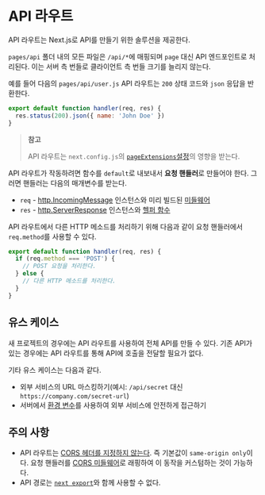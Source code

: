 # API 라우트

API 라우트는 Next.js로 API를 만들기 위한 솔루션을 제공한다.

`pages/api` 폴더 내의 모든 파일은 `/api/*`에 매핑되며 `page` 대신 API 엔드포인트로 처리된다. 이는 서버 측 번들로 클라이언트 측 번들 크기를 늘리지 않는다.

예를 들어 다음의 `pages/api/user.js` API 라우트는 `200` 상태 코드와 `json` 응답을 반환한다.

```js
export default function handler(req, res) {
  res.status(200).json({ name: 'John Doe' })
}
```

> **참고**
>
> API 라우트는 `next.config.js`의 [`pageExtensions`설정](https://nextjs.org/docs/api-reference/next.config.js/custom-page-extensions)의 영향을 받는다.

API 라우트가 작동하려면 함수를 `default`로 내보내서 **요청 핸들러**로 만들어야 한다. 그러면 핸들러는 다음의 매개변수를 받는다.

- `req` - [http.IncomingMessage](https://nodejs.org/api/http.html#class-httpincomingmessage) 인스턴스와 미리 빌드된 [미들웨어](https://nextjs.org/docs/api-routes/api-middlewares)
- `res` - [http.ServerResponse](https://nodejs.org/api/http.html#class-httpserverresponse) 인스턴스와 [헬퍼 함수](https://nextjs.org/docs/api-routes/response-helpers)

API 라우트에서 다른 HTTP 메소드를 처리하기 위해 다음과 같이 요청 핸들러에서 `req.method`를 사용할 수 있다.

```js
export default function handler(req, res) {
  if (req.method === 'POST') {
    // POST 요청을 처리한다.
  } else {
    // 다른 HTTP 메소드를 처리한다.
  }
}
```

## 유스 케이스

새 프로젝트의 경우에는 API 라우트를 사용하여 전체 API를 만들 수 있다. 기존 API가 있는 경우에는 API 라우트를 통해 API에 호출을 전달할 필요가 없다.

기타 유스 케이스는 다음과 같다.

- 외부 서비스의 URL 마스킹하기(예시: `/api/secret` 대신 `https://company.com/secret-url`)
- 서버에서 [환경 변수](https://nextjs.org/docs/basic-features/environment-variables)를 사용하여 외부 서비스에 안전하게 접근하기

## 주의 사항

- API 라우트는 [CORS 헤더를 지정하지 않는다](https://developer.mozilla.org/en-US/docs/Web/HTTP/CORS). 즉 기본값이 `same-origin only`이다. 요청 핸들러를 [CORS 미들웨어](https://nextjs.org/docs/api-routes/api-middlewares#connectexpress-middleware-support)로 래핑하여 이 동작을 커스텀하는 것이 가능하다.
- API 경로는 [`next export`](https://nextjs.org/docs/advanced-features/static-html-export)와 함께 사용할 수 없다.
